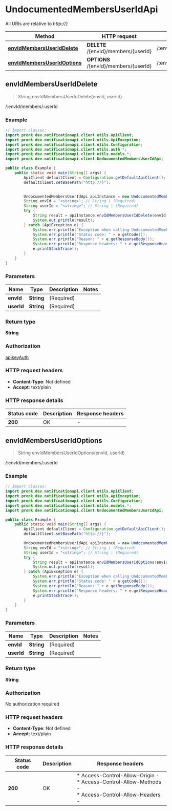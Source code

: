 # UndocumentedMembersUserIdApi

All URIs are relative to *http://}*

| Method | HTTP request | Description |
|------------- | ------------- | -------------|
| [**envIdMembersUserIdDelete**](UndocumentedMembersUserIdApi.md#envIdMembersUserIdDelete) | **DELETE** /{envId}/members/{userId} | /:envId/members/:userId |
| [**envIdMembersUserIdOptions**](UndocumentedMembersUserIdApi.md#envIdMembersUserIdOptions) | **OPTIONS** /{envId}/members/{userId} | /:envId/members/:userId |



## envIdMembersUserIdDelete

> String envIdMembersUserIdDelete(envId, userId)

/:envId/members/:userId

### Example

```java
// Import classes:
import pronk.dev.notificationapi.client.utils.ApiClient;
import pronk.dev.notificationapi.client.utils.ApiException;
import pronk.dev.notificationapi.client.utils.Configuration;
import pronk.dev.notificationapi.client.utils.auth.*;
import pronk.dev.notificationapi.client.utils.models.*;
import pronk.dev.notificationapi.client.UndocumentedMembersUserIdApi;

public class Example {
    public static void main(String[] args) {
        ApiClient defaultClient = Configuration.getDefaultApiClient();
        defaultClient.setBasePath("http://}");
        

        UndocumentedMembersUserIdApi apiInstance = new UndocumentedMembersUserIdApi(defaultClient);
        String envId = "<string>"; // String | (Required) 
        String userId = "<string>"; // String | (Required) 
        try {
            String result = apiInstance.envIdMembersUserIdDelete(envId, userId);
            System.out.println(result);
        } catch (ApiException e) {
            System.err.println("Exception when calling UndocumentedMembersUserIdApi#envIdMembersUserIdDelete");
            System.err.println("Status code: " + e.getCode());
            System.err.println("Reason: " + e.getResponseBody());
            System.err.println("Response headers: " + e.getResponseHeaders());
            e.printStackTrace();
        }
    }
}
```

### Parameters


| Name | Type | Description  | Notes |
|------------- | ------------- | ------------- | -------------|
| **envId** | **String**| (Required)  | |
| **userId** | **String**| (Required)  | |

### Return type

**String**

### Authorization

[apikeyAuth](../README.md#apikeyAuth)

### HTTP request headers

- **Content-Type**: Not defined
- **Accept**: text/plain


### HTTP response details
| Status code | Description | Response headers |
|-------------|-------------|------------------|
| **200** | OK |  -  |


## envIdMembersUserIdOptions

> String envIdMembersUserIdOptions(envId, userId)

/:envId/members/:userId

### Example

```java
// Import classes:
import pronk.dev.notificationapi.client.utils.ApiClient;
import pronk.dev.notificationapi.client.utils.ApiException;
import pronk.dev.notificationapi.client.utils.Configuration;
import pronk.dev.notificationapi.client.utils.models.*;
import pronk.dev.notificationapi.client.UndocumentedMembersUserIdApi;

public class Example {
    public static void main(String[] args) {
        ApiClient defaultClient = Configuration.getDefaultApiClient();
        defaultClient.setBasePath("http://}");

        UndocumentedMembersUserIdApi apiInstance = new UndocumentedMembersUserIdApi(defaultClient);
        String envId = "<string>"; // String | (Required) 
        String userId = "<string>"; // String | (Required) 
        try {
            String result = apiInstance.envIdMembersUserIdOptions(envId, userId);
            System.out.println(result);
        } catch (ApiException e) {
            System.err.println("Exception when calling UndocumentedMembersUserIdApi#envIdMembersUserIdOptions");
            System.err.println("Status code: " + e.getCode());
            System.err.println("Reason: " + e.getResponseBody());
            System.err.println("Response headers: " + e.getResponseHeaders());
            e.printStackTrace();
        }
    }
}
```

### Parameters


| Name | Type | Description  | Notes |
|------------- | ------------- | ------------- | -------------|
| **envId** | **String**| (Required)  | |
| **userId** | **String**| (Required)  | |

### Return type

**String**

### Authorization

No authorization required

### HTTP request headers

- **Content-Type**: Not defined
- **Accept**: text/plain


### HTTP response details
| Status code | Description | Response headers |
|-------------|-------------|------------------|
| **200** | OK |  * Access-Control-Allow-Origin -  <br>  * Access-Control-Allow-Methods -  <br>  * Access-Control-Allow-Headers -  <br>  |

